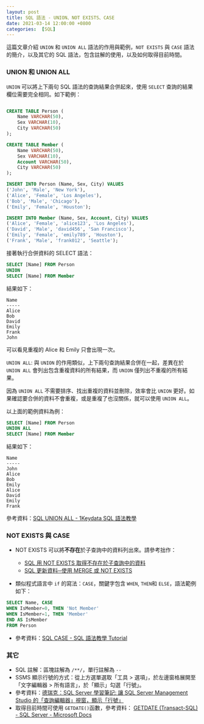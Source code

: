 ```yaml
---
layout: post
title: SQL 語法 - UNION、NOT EXISTS、CASE
date: 2021-03-14 12:00:00 +0800
categories:  [SQL]
--- 
```


這篇文章介紹 `UNION` 和 `UNION ALL` 語法的作用與範例，`NOT EXISTS` 與 `CASE` 語法的簡介，以及其它的 SQL 語法，包含註解的使用，以及如何取得目前時間。

### UNION 和 UNION ALL

`UNION` 可以將上下兩句 SQL 語法的查詢結果合併起來，使用 `SELECT` 查詢的結果欄位需要完全相同。如下範例：

``` sql

CREATE TABLE Person (
    Name VARCHAR(50),
    Sex VARCHAR(10),
    City VARCHAR(50)
);

CREATE TABLE Member (
    Name VARCHAR(50),
    Sex VARCHAR(10),
    Account VARCHAR(50),
    City VARCHAR(50)
);

INSERT INTO Person (Name, Sex, City) VALUES
('John', 'Male', 'New York'),
('Alice', 'Female', 'Los Angeles'),
('Bob', 'Male', 'Chicago'),
('Emily', 'Female', 'Houston');

INSERT INTO Member (Name, Sex, Account, City) VALUES
('Alice', 'Female', 'alice123', 'Los Angeles'),
('David', 'Male', 'david456', 'San Francisco'),
('Emily', 'Female', 'emily789', 'Houston'),
('Frank', 'Male', 'frank012', 'Seattle');
```

接著執行合併資料的 SELECT 語法：

``` sql
SELECT [Name] FROM Person
UNION
SELECT [Name] FROM Member
```

結果如下：

```
Name
-----
Alice
Bob
David
Emily
Frank
John

```

可以看見重複的 Alice 和 Emily 只會出現一次。

`UNION ALL`: 與 `UNION` 的作用類似，上下兩句查詢結果合併在一起，差異在於 `UNION ALL` 會列出包含重複資料的所有結果，而 `UNION` 僅列出不重複的所有結果。

因為 `UNION ALL` 不需要排序、找出重複的資料並刪除，效率會比 `UNION` 更好。如果確認要合併的資料不會重複，或是重複了也沒關係，就可以使用 `UNION ALL`。

以上面的範例資料為例：

``` sql
SELECT [Name] FROM Person
UNION ALL
SELECT [Name] FROM Member
```

結果如下：

```
Name
-----
John
Alice
Bob
Emily
Alice
David
Emily
Frank

```

參考資料：[SQL UNION ALL - 1Keydata SQL 語法教學](https://www.1keydata.com/tw/sql/sqlunionall.html)

### NOT EXISTS 與 CASE

- NOT EXISTS 可以將**不存在**於子查詢中的資料列出來。請參考拙作：
  - [SQL 用 NOT EXISTS 取得不存在於子查詢中的資料](/SQL_Not_Exists/)
  - [SQL 更新資料─使用 MERGE 或 NOT EXISTS](/SQL_Merge_Not_Exists/)

- 類似程式語言中 `if` 的寫法：`CASE`，關鍵字包含 `WHEN`, `THEN`和 `ELSE`，語法範例如下：

``` sql
SELECT Name, CASE
WHEN IsMember=0, THEN 'Not Member'
WHEN IsMember=1, THEN 'Member'
END AS IsMember
FROM Person
```

- 參考資料：[SQL CASE - SQL 語法教學 Tutorial](https://www.fooish.com/sql/case.html)

### 其它

- SQL 註解：區塊註解為 `/**/`，單行註解為 `--`
- SSMS 顯示行號的方式：從上方選單選取「工具 > 選項」，於左邊窗格展開至「文字編輯器 > 所有語言」，於「顯示」勾選「行號」。
- 參考資料：[德瑞克：SQL Server 學習筆記: 讓 SQL Server Management Studio 的「查詢編輯器」視窗，顯示「行號」](http://sharedderrick.blogspot.com/2008/11/sql-server-management-studio.html)
- 取得目前時間可使用 `GETDATE()`函數，參考資料： [GETDATE (Transact-SQL) - SQL Server - Microsoft Docs](https://docs.microsoft.com/zh-tw/sql/t-sql/functions/getdate-transact-sql?view=sql-server-ver15)
